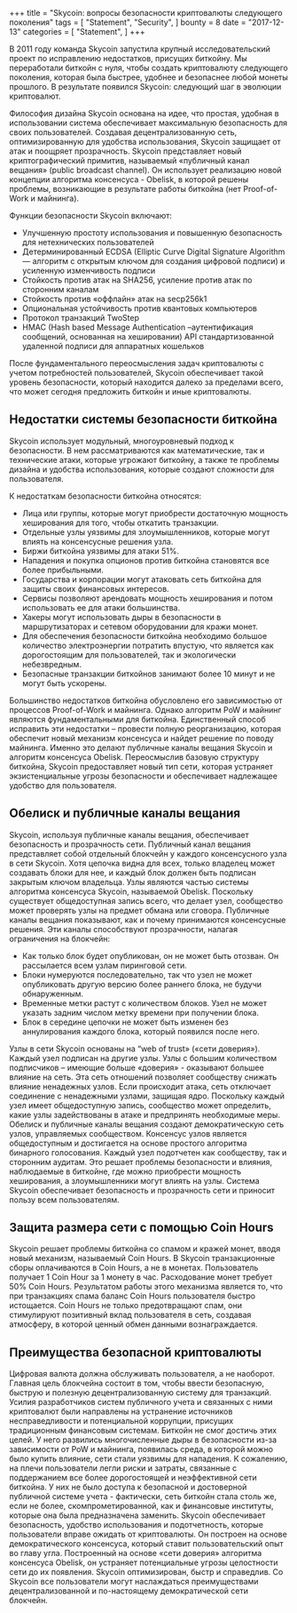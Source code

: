 +++
title = "Skycoin: вопросы безопасности криптовалюты следующего поколения"
tags = [
    "Statement",
    "Security",
]
bounty = 8
date = "2017-12-13"
categories = [
    "Statement",
]
+++

В 2011 году команда Skycoin запустила крупный исследовательский проект по исправлению недостатков, присущих биткойну. Мы переработали биткойн с нуля, чтобы создать криптовалюту следующего поколения, которая была быстрее, удобнее и безопаснее любой монеты прошлого. В результате появился Skycoin: следующий шаг в эволюции криптовалют.

Философия дизайна Skycoin основана на идее, что простая, удобная в использовании система обеспечивает максимальную безопасность для своих пользователей. Создавая децентрализованную сеть, оптимизированную для удобства использования, Skycoin защищает от атак и поощряет прозрачность. Skycoin представляет новый криптографический примитив, называемый «публичный канал вещания» (public broadcast channel). Он использует реализацию новой концепции алгоритма консенсуса - Obelisk, в которой решены проблемы, возникающие в результате работы биткойна (нет Proof-of-Work и майнинга). 

Функции безопасности Skycoin включают:

- Улучшенную простоту использования и повышенную безопасность для нетехнических пользователей
- Детерминированный ECDSA (Elliptic Curve Digital Signature Algorithm — алгоритм с открытым ключом для создания цифровой подписи) и усиленную изменчивость подписи
- Стойкость против атак на SHA256, усиление против атак по сторонним каналам
- Стойкость против «оффлайн» атак на secp256k1
- Опциональная устойчивость против квантовых компьютеров
- Протокол транзакций TwoStep 
- HMAC (Hash based Message Authentication –аутентификация сообщений, основанная на хешировании) API стандартизованной удаленной подписи для аппаратных кошельков

После фундаментального переосмысления задач криптовалюты с учетом потребностей пользователей, Skycoin обеспечивает такой уровень безопасности, который находится далеко за пределами всего, что может сегодня предложить биткойн и иные криптовалюты.

## Недостатки системы безопасности биткойна

Skycoin использует модульный, многоуровневый подход к безопасности. В нем рассматриваются как математические, так и технические атаки, которые угрожают биткойну, а также те проблемы дизайна и удобства использования, которые создают сложности для пользователя.

К недостаткам безопасности биткойна относятся:

- Лица или группы, которые могут приобрести достаточную мощность хеширования для того, чтобы откатить транзакции.
- Отдельные узлы уязвимы для злоумышленников, которые могут влиять на консенсусные решения узла.
- Биржи биткойна уязвимы для атаки 51%.
- Нападения и покупка опционов против биткойна становятся все более прибыльными.
- Государства и корпорации могут атаковать сеть биткойна для защиты своих финансовых интересов.
- Сервисы позволяют арендовать мощность хеширования и потом использовать ее для атаки большинства.
- Хакеры могут использовать дыры в безопасности в маршрутизаторах и сетевом оборудовании для кражи монет.
- Для обеспечения безопасности биткойна  необходимо большое количество электроэнергии потратить впустую, что является как дорогостоящим для пользователей, так и экологически небезвредным.
- Безопасные транзакции биткойнов занимают более 10 минут и не могут быть ускорены.

Большинство недостатков биткойна обусловлено его зависимостью от процессов Proof-of-Work и майнинга. Однако алгоритм PoW и майнинг являются фундаментальными для биткойна. Единственный способ исправить эти недостатки – провести полную реорганизацию, которая обеспечит новый механизм консенсуса и найдет решение по поводу майнинга. Именно это делают публичные каналы вещания Skycoin и алгоритм консенсуса Obelisk. Переосмыслив базовую структуру биткойна, Skycoin предоставляет новый тип сети, которая устраняет экзистенциальные угрозы безопасности и обеспечивает надлежащее удобство для пользователя.

## Обелиск и публичные каналы вещания

Skycoin, используя публичные каналы вещания, обеспечивает безопасность и прозрачность сети. Публичный канал вещания представляет собой отдельный блокчейн у каждого консенсусного узла в сети Skycoin. Хотя цепочка видна для всех, только владелец может создавать блоки для нее, и каждый блок должен быть подписан закрытым ключом владельца. Узлы являются частью системы алгоритма консенсуса Skycoin, называемой Obelisk.
Поскольку существует общедоступная запись всего, что делает узел, сообщество может проверять узлы на предмет обмана или сговора. Публичные каналы вещания показывают, как и почему принимаются консенсусные решения. Эти каналы способствуют прозрачности, налагая ограничения на блокчейн:

- Как только блок будет опубликован, он не может быть отозван. Он рассылается всем  узлам пиринговой сети.
- Блоки нумеруются последовательно, так что узел не может опубликовать другую версию более раннего блока, не будучи обнаруженным.
- Временные метки растут с количеством блоков. Узел не может указать задним числом метку времени при получении блока.
- Блок в середине цепочки не может быть изменен без аннулирования каждого блока, который появился после него.

Узлы в сети Skycoin основаны на “web of trust» («сети доверия»). Каждый узел подписан на другие узлы. Узлы с большим количеством подписчиков – имеющие больше «доверия» - оказывают большее влияние на сеть. Эта сеть отношений позволяет сообществу снижать влияние  ненадежных узлов. Если происходит атака, сеть отключает соединение с ненадежными узлами, защищая ядро. Поскольку каждый узел имеет общедоступную запись, сообщество может определить, какие узлы задействованы в атаке и предпринять необходимые меры.
Обелиск и публичные каналы вещания создают демократическую сеть узлов, управляемых сообществом. Консенсус узлов является общедоступным и достигается на основе простого алгоритма бинарного голосования. Каждый узел подотчетен как сообществу, так и сторонним аудитам. Это решает проблемы безопасности и влияния, наблюдаемые в биткойне, где можно приобрести мощность хеширования, а злоумышленники могут влиять на узлы. Система Skycoin обеспечивает безопасность и прозрачность сети и приносит пользу всем пользователям.

## Защита размера сети с помощью Coin Hours

Skycoin решает проблемы биткойна со спамом и кражей монет, вводя новый механизм, называемый Coin Hours. В Skycoin транзакционные сборы оплачиваются в Coin Hours, а не в монетах. Пользователь получает 1 Coin Hour за 1 монету в час. Расходование монет требует 50% Coin Hours. Результатом работы этого механизма является то, что при транзакциях спама баланс Coin Hours пользователя быстро истощается. Coin Hours не только предотвращают спам, они стимулируют позитивный вклад пользователя в сеть, создавая атмосферу, в которой ценный обмен данными вознаграждается.

## Преимущества безопасной криптовалюты

Цифровая валюта должна обслуживать пользователя, а не наоборот. Главная цель блокчейна состоит в том, чтобы ввести безопасную, быструю и полезную децентрализованную систему для транзакций. Усилия разработчиков систем публичного учета и связанных с ними криптовалют были направлены на устранение источников несправедливости и потенциальной коррупции, присущих традиционным финансовым системам.
Биткойн не смог достичь этих целей. У него развились многочисленные дыры в безопасности из-за зависимости от PoW и майнинга, появилась среда, в которой можно было купить влияние, сети стали уязвимы для нападения. К сожалению, на плечи пользователи легли риски и затраты, связанные с поддержанием все более дорогостоящей и неэффективной сети биткойна. У них не было доступа к безопасной и достоверной публичной системе учета - фактически, сеть биткойн стала столь же, если не более, скомпрометированной, как и финансовые институты, которые она была предназначена заменить.
Skycoin обеспечивает безопасность, удобство использования и подотчетность, которые пользователи вправе ожидать от криптовалюты. Он построен на основе демократического консенсуса, который ставит пользовательский опыт во главу угла. Построенный на основе «сети доверия» алгоритма консенсуса Obelisk, он устраняет потенциальные угрозы целостности сети до их появления. Skycoin оптимизирован, быстр и справедлив. Со Skycoin все пользователи могут наслаждаться преимуществами децентрализованной и по-настоящему демократической сети блокчейн.
